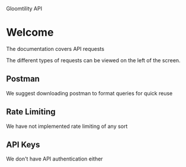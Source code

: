 Gloomtility API
# Welcome

The documentation covers API requests

The different types of requests can be viewed on the left of the screen.

## Postman

We suggest downloading postman to format queries for quick reuse

## Rate Limiting

We have not implemented rate limiting of any sort

## API Keys

We don't have API authentication either
